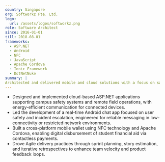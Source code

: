 ```yaml
---
country: Singapore
org: Softworkz Pte. Ltd.
logo:
  url: /assets/logos/softworkz.png
role: Software Architect
since: 2016-01-01
till: 2018-08-01
frameworks:
  - ASP.NET
  - Android
  - NFC
  - JavaScript
  - Apache Cordova
  - Ionic Framework
  - DotNetNuke
summary: |
Architected and delivered mobile and cloud solutions with a focus on safety, financial access, and real-time communication. Built apps supporting remote operations, network-challenged environments, and NFC-based transactions, enhancing digital access for education and travel safety use cases.
---
```


- Designed and implemented cloud-based ASP.NET applications supporting campus safety systems and remote field operations, with energy-efficient communication for connected devices.
- Led the development of a real-time Android chat app focused on user safety and incident escalation, engineered for reliable messaging in low-connectivity or restricted network environments.
- Built a cross-platform mobile wallet using NFC technology and Apache Cordova, enabling digital disbursement of student financial aid via contactless payments.
- Drove Agile delivery practices through sprint planning, story estimation, and iterative retrospectives to enhance team velocity and product feedback loops.
